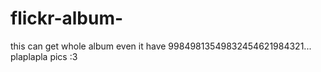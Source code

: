 # flickr-album-

this can get whole album even it have 99849813549832454621984321... plaplapla pics :3

